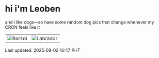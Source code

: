 # hi i'm Leoben

and i like dogs—so have some random dog pics that change whenever my CRON feels like it

|  |  |
|--------|----------|
| ![Borzoi](https://random-dog-vercel.vercel.app/api/random-borzoi?v=1754124461) | ![Labrador](https://random-dog-vercel.vercel.app/api/random-labrador?v=1754124461) |

Last updated: 2025-08-02 16:47 PHT
